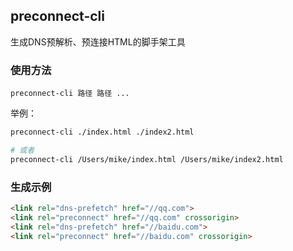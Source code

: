 ## preconnect-cli

生成DNS预解析、预连接HTML的脚手架工具

### 使用方法

```
preconnect-cli 路径 路径 ...
```

举例：

```bash
preconnect-cli ./index.html ./index2.html

# 或者
preconnect-cli /Users/mike/index.html /Users/mike/index2.html
```


### 生成示例

```html
<link rel="dns-prefetch" href="//qq.com">
<link rel="preconnect" href="//qq.com" crossorigin>
<link rel="dns-prefetch" href="//baidu.com">
<link rel="preconnect" href="//baidu.com" crossorigin>
```

